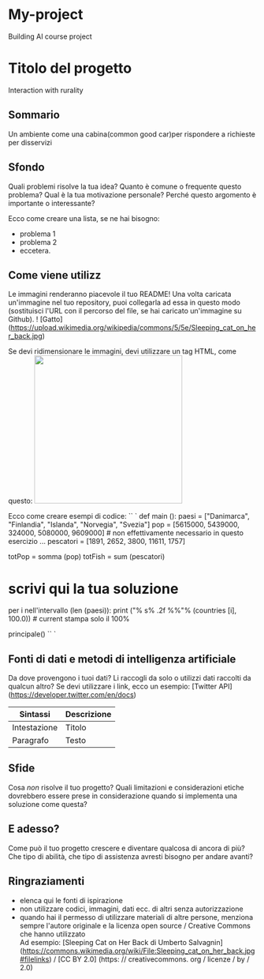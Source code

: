 # My-project
Building AI course project
# Titolo del progetto

Interaction with rurality

## Sommario

Un ambiente come una cabina(common good car)per rispondere a richieste per disservizi 


## Sfondo

Quali problemi risolve la tua idea? Quanto è comune o frequente questo problema? Qual è la tua motivazione personale? Perché questo argomento è importante o interessante?

Ecco come creare una lista, se ne hai bisogno:
* problema 1
* problema 2
* eccetera.


## Come viene utilizz
Le immagini renderanno piacevole il tuo README!
Una volta caricata un'immagine nel tuo repository, puoi collegarla ad essa in questo modo (sostituisci l'URL con il percorso del file, se hai caricato un'immagine su Github).
! [Gatto] (https://upload.wikimedia.org/wikipedia/commons/5/5e/Sleeping_cat_on_her_back.jpg)

Se devi ridimensionare le immagini, devi utilizzare un tag HTML, come questo:
<img src = "https://upload.wikimedia.org/wikipedia/commons/5/5e/Sleeping_cat_on_her_back.jpg" width = "300">

Ecco come creare esempi di codice:
`` `
def main ():
   paesi = ["Danimarca", "Finlandia", "Islanda", "Norvegia", "Svezia"]
   pop = [5615000, 5439000, 324000, 5080000, 9609000] # non effettivamente necessario in questo esercizio ...
   pescatori = [1891, 2652, 3800, 11611, 1757]

   totPop = somma (pop)
   totFish = sum (pescatori)

   # scrivi qui la tua soluzione

   per i nell'intervallo (len (paesi)):
      print ("% s% .2f %%"% (countries [i], 100.0)) # current stampa solo il 100%

principale()
`` `


## Fonti di dati e metodi di intelligenza artificiale
Da dove provengono i tuoi dati? Li raccogli da solo o utilizzi dati raccolti da qualcun altro?
Se devi utilizzare i link, ecco un esempio:
[Twitter API] (https://developer.twitter.com/en/docs)

| Sintassi | Descrizione |
| ----------- | ----------- |
| Intestazione | Titolo |
| Paragrafo | Testo |

## Sfide

Cosa _non_ risolve il tuo progetto? Quali limitazioni e considerazioni etiche dovrebbero essere prese in considerazione quando si implementa una soluzione come questa?

## E adesso?

Come può il tuo progetto crescere e diventare qualcosa di ancora di più? Che tipo di abilità, che tipo di assistenza avresti bisogno per andare avanti?


## Ringraziamenti

* elenca qui le fonti di ispirazione 
* non utilizzare codici, immagini, dati ecc. di altri senza autorizzazione
* quando hai il permesso di utilizzare materiali di altre persone, menziona sempre l'autore originale e la licenza open source / Creative Commons che hanno utilizzato
  <br> Ad esempio: [Sleeping Cat on Her Back di Umberto Salvagnin] (https://commons.wikimedia.org/wiki/File:Sleeping_cat_on_her_back.jpg#filelinks) / [CC BY 2.0] (https: // creativecommons. org / licenze / by / 2.0)
